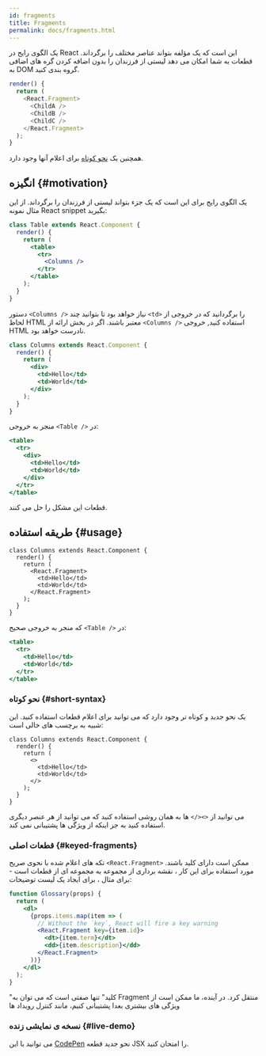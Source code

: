```yaml
---
id: fragments
title: Fragments
permalink: docs/fragments.html
---
```


یک الگوی رایج در React این است که یک مؤلفه بتواند عناصر مختلف را برگرداند. قطعات به شما امکان می دهد لیستی از فرزندان را بدون اضافه کردن گره های اضافی به DOM گروه بندی کنید.

```js
render() {
  return (
    <React.Fragment>
      <ChildA />
      <ChildB />
      <ChildC />
    </React.Fragment>
  );
}
```

همچنین یک [نحو کوتاه](#short-syntax) برای اعلام آنها وجود دارد.

## انگیزه {#motivation}

یک الگوی رایج برای این است که یک جزء بتواند لیستی از فرزندان را برگرداند. از این مثال نمونه React snippet بگیرید:

```jsx
class Table extends React.Component {
  render() {
    return (
      <table>
        <tr>
          <Columns />
        </tr>
      </table>
    );
  }
}
```

دستور `<Columns />` نیاز خواهد بود تا بتوانید چند `<td>` را برگردانید که در خروجی از لحاظ HTML معتبر باشند.
اگر در بخش ارائه از `<Columns />` استفاده کنید, خروجی HTML نادرست خواهد بود.

```jsx
class Columns extends React.Component {
  render() {
    return (
      <div>
        <td>Hello</td>
        <td>World</td>
      </div>
    );
  }
}
```

منجر به خروجی `<Table />` در:

```jsx
<table>
  <tr>
    <div>
      <td>Hello</td>
      <td>World</td>
    </div>
  </tr>
</table>
```

قطعات این مشکل را حل می کنند.

## طریقه استفاده {#usage}

```jsx{4,7}
class Columns extends React.Component {
  render() {
    return (
      <React.Fragment>
        <td>Hello</td>
        <td>World</td>
      </React.Fragment>
    );
  }
}
```

که منجر به خروجی صحیح `<Table />` در:

```jsx
<table>
  <tr>
    <td>Hello</td>
    <td>World</td>
  </tr>
</table>
```

### نحو کوتاه {#short-syntax}

یک نحو جدید و کوتاه تر وجود دارد که می توانید برای اعلام قطعات استفاده کنید. این شبیه به برچسب های خالی است:

```jsx{4,7}
class Columns extends React.Component {
  render() {
    return (
      <>
        <td>Hello</td>
        <td>World</td>
      </>
    );
  }
}
```

می توانید از `<></>` ها به همان روشی استفاده کنید که می توانید از هر عنصر دیگری استفاده کنید به جز اینکه از ویژگی ها پشتیبانی نمی کند.

### قطعات اصلی {#keyed-fragments}

تکه های اعلام شده با نحوی صریح `<React.Fragment>` ممکن است دارای کلید باشند. مورد استفاده برای این کار ، نقشه برداری از مجموعه به مجموعه ای از قطعات است - برای مثال ، برای ایجاد یک لیست توضیحات:

```jsx
function Glossary(props) {
  return (
    <dl>
      {props.items.map(item => (
        // Without the `key`, React will fire a key warning
        <React.Fragment key={item.id}>
          <dt>{item.term}</dt>
          <dd>{item.description}</dd>
        </React.Fragment>
      ))}
    </dl>
  );
}
```


"کلید" تنها صفتی است که می توان به Fragment منتقل کرد. در آینده، ما ممکن است از ویژگی های بیشتری بعدا پشتیبانی کنیم، مانند کنترل رویداد ها


### نسخه ی نمایشی زنده {#live-demo}

می توانید با این [CodePen](https://codepen.io/reactjs/pen/VrEbjE?editors=1000) نحو جدید قطعه JSX را امتحان کنید.

